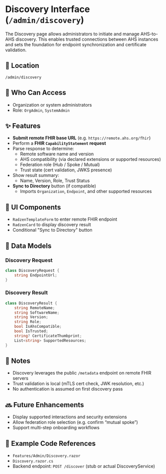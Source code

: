# Discovery Interface (`/admin/discovery`)

The Discovery page allows administrators to initiate and manage AHS-to-AHS discovery. This enables trusted connections between AHS instances and sets the foundation for endpoint synchronization and certificate validation.

## 📍 Location

`/admin/discovery`

## 👥 Who Can Access

- Organization or system administrators  
- Role: `OrgAdmin`, `SystemAdmin`

## ✨ Features

- **Submit remote FHIR base URL** (e.g. `https://remote.ahs.org/fhir`)
- Perform a **FHIR `CapabilityStatement` request**
- Parse response to determine:
  - Remote software name and version
  - AHS compatibility (via declared extensions or supported resources)
  - Federation role (Hub / Spoke / Mutual)
  - Trust state (cert validation, JWKS presence)
- Show result summary:
  - Name, Version, Role, Trust Status
- **Sync to Directory** button (if compatible)
  - Imports `Organization`, `Endpoint`, and other supported resources

## 🧱 UI Components

- `RadzenTemplateForm` to enter remote FHIR endpoint
- `RadzenCard` to display discovery result
- Conditional "Sync to Directory" button

## 🔌 Data Models

### Discovery Request

```csharp
class DiscoveryRequest {
    string EndpointUrl;
}
```

### Discovery Result

```csharp
class DiscoveryResult {
    string RemoteName;
    string SoftwareName;
    string Version;
    string Role;
    bool IsAhsCompatible;
    bool IsTrusted;
    string? CertificateThumbprint;
    List<string> SupportedResources;
}
```

## 🔐 Notes

- Discovery leverages the public `/metadata` endpoint on remote FHIR servers
- Trust validation is local (mTLS cert check, JWK resolution, etc.)
- No authentication is assumed on first discovery pass

## 🔜 Future Enhancements

- Display supported interactions and security extensions
- Allow federation role selection (e.g. confirm “mutual spoke”)
- Support multi-step onboarding workflows

## 🧪 Example Code References

- `Features/Admin/Discovery.razor`
- `Discovery.razor.cs`
- Backend endpoint: `POST /discover` (stub or actual DiscoveryService)

